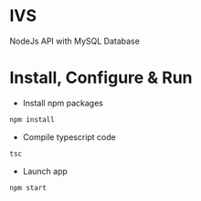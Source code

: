 # IVS
NodeJs API with MySQL Database

# Install, Configure & Run
- Install npm packages
```bash
npm install
```
- Compile typescript code
```bash
tsc
```
- Launch app
```bash
npm start
```
